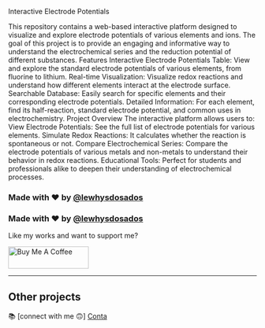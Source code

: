 Interactive Electrode Potentials

This repository contains a web-based interactive platform designed to visualize and explore electrode potentials of various elements and ions. The goal of this project is to provide an engaging and informative way to understand the electrochemical series and the reduction potential of different substances.
Features
Interactive Electrode Potentials Table: View and explore the standard electrode potentials of various elements, from fluorine to lithium.
 Real-time Visualization: Visualize redox reactions and understand how different elements interact at the electrode surface.
Searchable Database: Easily search for specific elements and their corresponding electrode potentials.
Detailed Information: For each element, find its half-reaction, standard electrode potential, and common uses in electrochemistry.
Project Overview
The interactive platform allows users to:
View Electrode Potentials: See the full list of electrode potentials for various elements.
 Simulate Redox Reactions: It calculates whether the reaction is spontaneous or not.
 Compare Electrochemical Series: Compare the electrode potentials of various metals and non-metals to understand their behavior in redox reactions.
 Educational Tools: Perfect for students and professionals alike to deepen their understanding of electrochemical processes.
 ### Made with ❤️ by [@lewhysdosados](https://www.instagram.com/lewhysdosados?igsh=YzljYTk1ODg3Zg==)

 ### Made with ❤️ by [@lewhysdosados](https://www.instagram.com/lewhysdosados?igsh=YzljYTk1ODg3Zg==)

Like my works and want to support me?

<a href="https://www.buymeacoffee.com/Lewismutua" target="_blank"><img src="https://cdn.buymeacoffee.com/buttons/v2/default-blue.png" alt="Buy Me A Coffee" style="height: 45px !important;width: 162.75px !important;" ></a>

---

## Other projects

📚 [connect with me 🙃] <a href="mailto:lewis2005mutua@gmail.com">Conta
